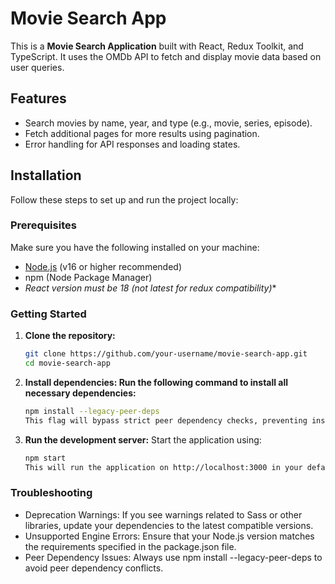 # Movie Search App

This is a **Movie Search Application** built with React, Redux Toolkit, and TypeScript. It uses the OMDb API to fetch and display movie data based on user queries.

## Features

- Search movies by name, year, and type (e.g., movie, series, episode).
- Fetch additional pages for more results using pagination.
- Error handling for API responses and loading states.

## Installation

Follow these steps to set up and run the project locally:

### Prerequisites

Make sure you have the following installed on your machine:
- [Node.js](https://nodejs.org/) (v16 or higher recommended)
- npm (Node Package Manager)
- **React version must be 18* (not latest for redux compatibility)**

### Getting Started

1. **Clone the repository:**
   ```bash
   git clone https://github.com/your-username/movie-search-app.git
   cd movie-search-app
2. **Install dependencies: Run the following command to install all necessary dependencies:**
   ```bash
   npm install --legacy-peer-deps
   This flag will bypass strict peer dependency checks, preventing installation errors.
3. **Run the development server:** Start the application using:
   ```bash
   npm start
   This will run the application on http://localhost:3000 in your default browser.

### Troubleshooting

- Deprecation Warnings: If you see warnings related to Sass or other libraries, update your dependencies to the latest compatible versions.
- Unsupported Engine Errors: Ensure that your Node.js version matches the requirements specified in the package.json file.
- Peer Dependency Issues: Always use npm install --legacy-peer-deps to avoid peer dependency conflicts.
